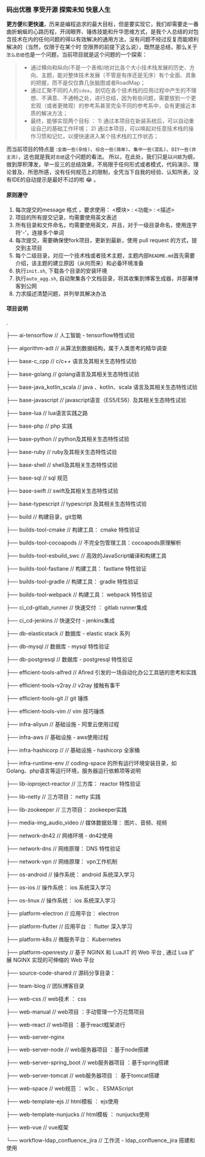 ### 码出优雅 享受开源 探索未知 快意人生


**更方便**和**更快速**，历来是编程追求的最大目标，但是要实现它，我们却需要走一番曲折蜿蜒的心路历程，开阔眼界、锤炼技能和升华思维方式，是我个人总结的对包含技术在内的任何问题的得以有效解决的通用方法，没有问题不经过反复而能顺利解决的（当然，仅限于在某个时
空限界的前提下这么说），既然是总结，那么关于`怎么总结`也是一个问题，当前项目就是这个问题的一个探索： 
> - 通过横向和纵向(不是一个表格)地对比各个大小技术栈发展的历史、方向、主题，能对整体技术发展（不管是有序还是无序）有个全面、具象的把握，而不是仅仅靠几张脑图或者RoadMap；
> - 通过汇聚不同的人的`idea`，剖切在各个技术栈的应用过程中产生的不理想、不满意、不通畅之处，进行总结，因为有些问题，需要放到一个更宏观（或者更微观）的参考系甚至完全不同的参考系中，会有更接近本质的解决方法；
> - 最终，能够实现两个目标 ： 1) 通过本项目在新装系统后，可以自动重设自己的基础工作环境； 2) 通过本项目，可以唤起对任意技术栈的操作习惯和记忆，以便快速进入某个技术栈的工作状态；

而当前项目的特点是 :`全面一些(杂烩)`、`综合一些(简单)`、`集中一些(混乱)`、`DIY一些(非主流)`，这也就是我对`总结`这个问题的看法。
所以，在此处，我们只是以`问题`为纲，做到厚积薄发，举一反三的总结效果，不局限于任何形式或者模式，代码演示、理论普及、所思所感，没有任何规范上的限制，全凭当下自我的经验、认知所表，没有IDE的自动提示是最好不过的啦 😂 。
#### 原则遵守
1. 每次提交的message 格式 ，要求使用： <模块> : <功能> : <描述> 
2. 项目的所有提交记录，均需要使用英文表述
3. 所有目录和文件命名，均需要使用英文，并且，对于一级目录命名，使用连字符'-'，连接多个单词
4. 每次提交，需要确保使fork项目，更新到最新，使用 pull request 的方式，提交到主项目
5. 每个二级目录，对应一个技术栈或者技术主题，主题内部`README.md`首先需要介绍，该主题的建立原因（从何而来）和必备环境准备
6. 执行`init.sh`, 下载各个目录的安装环境
7. 执行`auto_agg.sh`, 自动聚集各个文档目录，将其收集到博客生成器，并部署博客到公网
8. 力求描述清楚问题，并列举其解决办法


#### 项目说明
.

├── ai-tensorflow // 人工智能 - tensorflow特性试验

├── algorithm-adt // 从算法到数据结构，属于人类思考的精华调查

├── base-c_cpp // c/c++ 语言及其相关生态特性试验 

├── base-golang // golang语言及其相关生态特性试验

├── base-java_kotlin_scala // java 、kotlin、scala 语言及其相关生态特性试验

├── base-javascript // javascript语言（ES5/ES6）及其相关生态特性试验

├── base-lua // lua语言实践之路

├── base-php // php 实践

├── base-python // python及其相关生态特性试验

├── base-ruby // ruby及其相关生态特性试验

├── base-shell // shell及其相关生态特性试验

├── base-sql // sql 规范

├── base-swift // swift及其相关生态特性试验

├── base-typescript // typescript 及其相关生态特性试验

├── build // 构建目录，git忽略

├── builds-tool-cmake // 构建工具： cmake 特性验证

├── builds-tool-cocoapods // 不完全包管理工具：cocoapods原理解析

├── builds-tool-esbuild_swc // 高效的JavaScript编译和构建工具

├── builds-tool-fastlane // 构建工具： fastlane 特性验证

├── builds-tool-gradle // 构建工具： gradle 特性验证

├── builds-tool-webpack // 构建工具： webpack 特性验证

├── ci_cd-gitlab_runner // 快速交付 ： gitlab runner集成

├── ci_cd-jenkins // 快速交付 - jenkins集成

├── db-elasticstack // 数据库 - elastic stack 系列

├── db-mysql // 数据库 - mysql 特性验证

├── db-postgresql // 数据库 - postgresql 特性验证

├── efficient-tools-alfred // Afired 引发的一场自动化办公工具链的思考和实践

├── efficient-tools-v2ray // v2ray 接触有事干

├── efficient-tools-git // git 锤炼

├── efficient-tools-vim // vim 技巧锤炼

├── infra-aliyun // 基础设施 - 阿里云使用过程

├── infra-aws // 基础设施 - aws使用过程

├── infra-hashicorp // // 基础设施 - hashicorp 全家桶

├── infra-runtime-env // coding-space 的所有运行环境安装目录，如Golang、php语言等运行环境，服务器运行依赖项等说明

├── lib-ioproject-reactor  // 三方库： reactor 特性验证

├── lib-netty // 三方项目： netty 实践

├── lib-zookeeper // 三方项目： zookeeper实践

├── media-img_audio_video // 媒体数据处理： 图片、音频、视频

├── network-dn42 // 网络环境 - dn42使用

├── network-dns  // 网络原理： DNS 特性验证

├── network-vpn // 网络原理： vpn工作机制

├── os-android // 操作系统： android 系统深入学习

├── os-ios // 操作系统： ios 系统深入学习

├── os-linux // 操作系统： ios 系统深入学习

├── platform-electron // 应用平台： electron

├── platform-flutter // 应用平台 ： flutter 深入学习

├── platform-k8s // 微服务平台： Kubernetes

├── platform-openresty // 基于 NGINX 和 LuaJIT 的 Web 平台 , 通过 Lua 扩展 NGINX 实现的可伸缩的 Web 平台

├── source-code-shared // 源码分享目录：

├── team-blog // 团队博客目录

├── web-css // web技术 ： css

├── web-manual  // web项目 ：手动管理一个万花筒项目

├── web-react // web项目 ：基于react框架进行

├── web-server-nginx

├── web-server-node  // web服务器项目 ：基于node搭建

├── web-server-spring_boot // web服务器项目 ：基于spring搭建

├── web-server-tomcat // web服务器项目 ： 基于tomcat搭建

├── web-space // web规范 ： w3c 、 ESMAScript

├── web-template-ejs // html模板 ： ejs使用

├── web-template-nunjucks // html模板 ： nunjucks使用

├── web-vue // vue框架

└── workflow-ldap_confluence_jira // 工作流 - ldap_confluence_jira 搭建和使用

